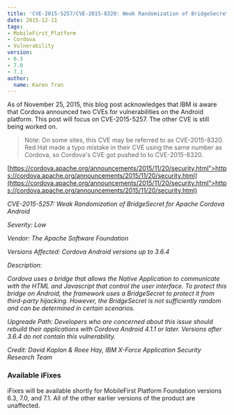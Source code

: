 ```yaml
---
title: 'CVE-2015-5257/CVE-2015-8320: Weak Randomization of BridgeSecret for Apache Cordova Android'
date: 2015-12-11
tags:
- MobileFirst_Platform
- Cordova
- Vulnerability
version:
- 6.3
- 7.0
- 7.1
author:
  name: Karen Tran
---
```

As of November 25, 2015, this blog post acknowledges that IBM is aware that Cordova announced two CVEs for vulnerabilities on the Android platform. 
This post will focus on CVE-2015-5257. The other CVE is still being worked on. 

> Note: On some sites, this CVE may be referred to as CVE-2015-8320. Red Hat made a typo mistake in their CVE using the same number as Cordova, so Cordova's CVE got pushed to to CVE-2015-8320. 

[https://cordova.apache.org/announcements/2015/11/20/security.html">https://cordova.apache.org/announcements/2015/11/20/security.html](https://cordova.apache.org/announcements/2015/11/20/security.html">https://cordova.apache.org/announcements/2015/11/20/security.html)

<em>CVE-2015-5257: Weak Randomization of BridgeSecret for Apache Cordova Android

Severity: Low

Vendor: The Apache Software Foundation

Versions Affected: Cordova Android versions up to 3.6.4

Description:

Cordova uses a bridge that allows the Native Application to communicate with the HTML and Javascript that control the user interface. To protect this bridge on Android, the framework uses a BridgeSecret to protect it from third-party hijacking. However, the BridgeSecret is not sufficiently random and can be determined in certain scenarios.

Upgreade Path: Developers who are concerned about this issue should rebuild their applications with Cordova Android 4.1.1 or later. Versions after 3.6.4 do not contain this vulnerability.

Credit: David Kaplan &amp; Roee Hay, IBM X-Force Application Security Research Team</em>

### Available iFixes
iFixes will be available shortly for MobileFirst Platform Foundation versions 6.3, 7.0, and 7.1. All of the other earlier versions of the product are unaffected. 